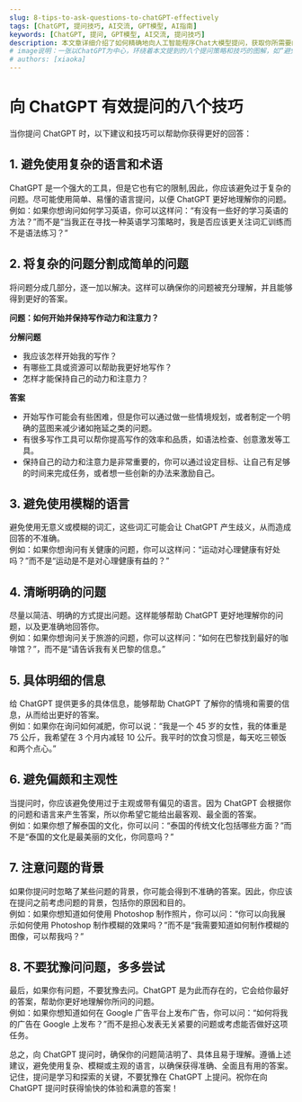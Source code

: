 ```yaml
---
slug: 8-tips-to-ask-questions-to-chatGPT-effectively
tags: [ChatGPT, 提问技巧, AI交流, GPT模型, AI指南]
keywords: [ChatGPT, 提问, GPT模型, AI交流, 提问技巧]
description: 本文章详细介绍了如何精确地向人工智能程序Chat大模型提问，获取你所需要的信息。包括避免复杂和模糊的语言，分割复杂问题，提供具体信息以及注意问题背景等八个面向各种用户需求的有效技巧。
# image说明：一张以ChatGPT为中心，环绕着本文提到的八个提问策略和技巧的图解，如“避免复杂语言”、“问题分解”、“避免模糊和主观的语言”等，表示通过这些策略可以更好地与ChatGPT交流和提问。
# authors: [xiaoka]
---
```


# 向 ChatGPT 有效提问的八个技巧

当你提问 ChatGPT 时，以下建议和技巧可以帮助你获得更好的回答：

## 1. 避免使用复杂的语言和术语

ChatGPT 是一个强大的工具，但是它也有它的限制,因此，你应该避免过于复杂的问题。尽可能使用简单、易懂的语言提问，以便 ChatGPT 更好地理解你的问题。  
例如：如果你想询问如何学习英语，你可以这样问：“有没有一些好的学习英语的方法？”而不是“当我正在寻找一种英语学习策略时，我是否应该更关注词汇训练而不是语法练习？”

## 2. 将复杂的问题分割成简单的问题

将问题分成几部分，逐一加以解决。这样可以确保你的问题被充分理解，并且能够得到更好的答案。

<!-- truncate -->

**问题：如何开始并保持写作动力和注意力？**

**分解问题**

- 我应该怎样开始我的写作？
- 有哪些工具或资源可以帮助我更好地写作？
- 怎样才能保持自己的动力和注意力？

**答案**

- 开始写作可能会有些困难，但是你可以通过做一些情境规划，或者制定一个明确的蓝图来减少诸如拖延之类的问题。
- 有很多写作工具可以帮你提高写作的效率和品质，如语法检查、创意激发等工具。
- 保持自己的动力和注意力是非常重要的，你可以通过设定目标、让自己有足够的时间来完成任务，或者想一些创新的办法来激励自己。

## 3. 避免使用模糊的语言

避免使用无意义或模糊的词汇，这些词汇可能会让 ChatGPT 产生歧义，从而造成回答的不准确。  
例如：如果你想询问有关健康的问题，你可以这样问：“运动对心理健康有好处吗？”而不是“运动是不是对心理健康有益的？”

## 4. 清晰明确的问题

尽量以简洁、明确的方式提出问题。这样能够帮助 ChatGPT 更好地理解你的问题，以及更准确地回答你。  
例如：如果你想询问关于旅游的问题，你可以这样问：“如何在巴黎找到最好的咖啡馆？”，而不是“请告诉我有关巴黎的信息。”

## 5. 具体明细的信息

给 ChatGPT 提供更多的具体信息，能够帮助 ChatGPT 了解你的情境和需要的信息，从而给出更好的答案。  
例如：如果你在询问如何减肥，你可以说：“我是一个 45 岁的女性，我的体重是 75 公斤，我希望在 3 个月内减轻 10 公斤。我平时的饮食习惯是，每天吃三顿饭和两个点心。”

## 6. 避免偏颇和主观性

当提问时，你应该避免使用过于主观或带有偏见的语言。因为 ChatGPT 会根据你的问题和语言来产生答案，所以你希望它能给出最客观、最全面的答案。  
例如：如果你想了解泰国的文化，你可以问：“泰国的传统文化包括哪些方面？”而不是“泰国的文化是最美丽的文化，你同意吗？”

## 7. 注意问题的背景

如果你提问时忽略了某些问题的背景，你可能会得到不准确的答案。因此，你应该在提问之前考虑问题的背景，包括你的原因和目的。  
例如：如果你想知道如何使用 Photoshop 制作照片，你可以问：“你可以向我展示如何使用 Photoshop 制作模糊的效果吗？”而不是“我需要知道如何制作模糊的图像，可以帮我吗？”

## 8. 不要犹豫问问题，多多尝试

最后，如果你有问题，不要犹豫去问。ChatGPT 是为此而存在的，它会给你最好的答案，帮助你更好地理解你所问的问题。  
例如：如果你想知道如何在 Google 广告平台上发布广告，你可以问：“如何将我的广告在 Google 上发布？”而不是担心发表无关紧要的问题或考虑能否做好这项任务。

总之，向 ChatGPT 提问时，确保你的问题简洁明了、具体且易于理解。遵循上述建议，避免使用复杂、模糊或主观的语言，以确保获得准确、全面且有用的答案。记住，提问是学习和探索的关键，不要犹豫在 ChatGPT 上提问。祝你在向 ChatGPT 提问时获得愉快的体验和满意的答案！
